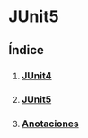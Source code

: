 # JUnit5
## Índice

1. ### [JUnit4](./JUnit5_index.md)
2. ### [JUnit5](./JUnit5.md)
3. ### [Anotaciones](./anotacionesJUnit.md)
